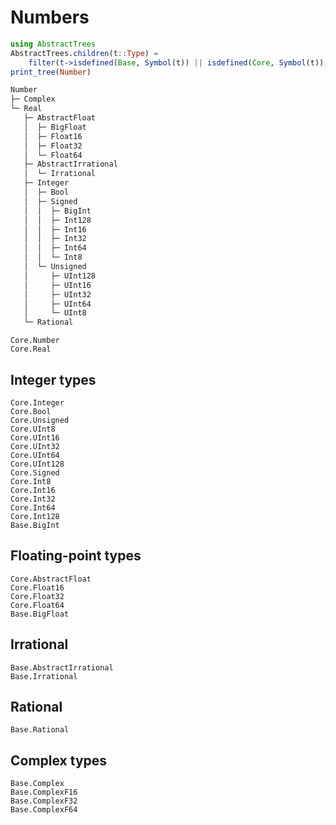 # Numbers

```julia
using AbstractTrees
AbstractTrees.children(t::Type) =
    filter(t->isdefined(Base, Symbol(t)) || isdefined(Core, Symbol(t)), subtypes(t))
print_tree(Number)
```
```txt
Number
├─ Complex
└─ Real
   ├─ AbstractFloat
   │  ├─ BigFloat
   │  ├─ Float16
   │  ├─ Float32
   │  └─ Float64
   ├─ AbstractIrrational
   │  └─ Irrational
   ├─ Integer
   │  ├─ Bool
   │  ├─ Signed
   │  │  ├─ BigInt
   │  │  ├─ Int128
   │  │  ├─ Int16
   │  │  ├─ Int32
   │  │  ├─ Int64
   │  │  └─ Int8
   │  └─ Unsigned
   │     ├─ UInt128
   │     ├─ UInt16
   │     ├─ UInt32
   │     ├─ UInt64
   │     └─ UInt8
   └─ Rational
```

```@docs
Core.Number
Core.Real
```

## Integer types
```@docs
Core.Integer
Core.Bool
Core.Unsigned
Core.UInt8
Core.UInt16
Core.UInt32
Core.UInt64
Core.UInt128
Core.Signed
Core.Int8
Core.Int16
Core.Int32
Core.Int64
Core.Int128
Base.BigInt
```

## Floating-point types
```@docs
Core.AbstractFloat
Core.Float16
Core.Float32
Core.Float64
Base.BigFloat
```

## Irrational
```@docs
Base.AbstractIrrational
Base.Irrational
```

## Rational
```@docs
Base.Rational
```

## Complex types
```@docs
Base.Complex
Base.ComplexF16
Base.ComplexF32
Base.ComplexF64
```
